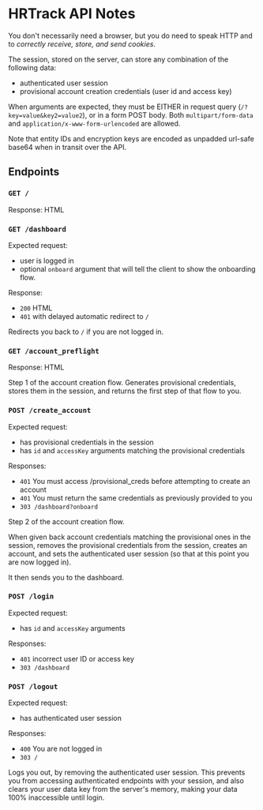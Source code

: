 # HRTrack API Notes

You don't necessarily need a browser, but you do need to speak HTTP and to *correctly receive, store, and send cookies*.

The session, stored on the server, can store any combination of the following data:
 - authenticated user session
 - provisional account creation credentials (user id and access key)

When arguments are expected, they must be EITHER in request query (`/?key=value&key2=value2`), or in a form POST body.
Both `multipart/form-data` and `application/x-www-form-urlencoded` are allowed.

Note that entity IDs and encryption keys are encoded as unpadded url-safe base64
when in transit over the API.

## Endpoints

### `GET /`

Response: HTML

### `GET /dashboard`

Expected request:
 - user is logged in
 - optional `onboard` argument that will tell the client to show the onboarding flow.

Response:
 - `200` HTML
 - `401` with delayed automatic redirect to `/`

Redirects you back to `/` if you are not logged in.

### `GET /account_preflight`

Response: HTML

Step 1 of the account creation flow.
Generates provisional credentials, stores them in the session, and returns the first step of that flow to you.

### `POST /create_account`

Expected request:
 - has provisional credentials in the session
 - has `id` and `accessKey` arguments matching the provisional credentials

Responses:
 - `401` You must access /provisional_creds before attempting to create an account
 - `401` You must return the same credentials as previously provided to you
 - `303 /dashboard?onboard`

Step 2 of the account creation flow.

When given back account credentials matching the provisional ones in the session,
removes the provisional credentials from the session, creates an account, and
sets the authenticated user session (so that at this point you are now logged in).

It then sends you to the dashboard.

### `POST /login`

Expected request:
 - has `id` and `accessKey` arguments

Responses:
 - `401` incorrect user ID or access key
 - `303 /dashboard`

### `POST /logout`

Expected request:
 - has authenticated user session

Responses:
 - `400` You are not logged in
 - `303 /`

Logs you out, by removing the authenticated user session.
This prevents you from accessing authenticated endpoints with your session,
and also clears your user data key from the server's memory,
making your data 100% inaccessible until login.
